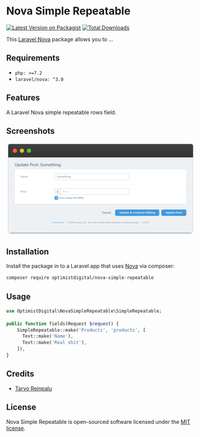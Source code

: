 # Nova Simple Repeatable

[![Latest Version on Packagist](https://img.shields.io/packagist/v/optimistdigital/nova-simple-repeatable.svg?style=flat-square)](https://packagist.org/packages/optimistdigital/nova-simple-repeatable)
[![Total Downloads](https://img.shields.io/packagist/dt/optimistdigital/nova-simple-repeatable.svg?style=flat-square)](https://packagist.org/packages/optimistdigital/nova-simple-repeatable)

This [Laravel Nova](https://nova.laravel.com/) package allows you to ...

## Requirements

- `php: >=7.2`
- `laravel/nova: ^3.0`

## Features

A Laravel Nova simple repeatable rows field.

## Screenshots

![Form page](./docs/form.png)

## Installation

Install the package in to a Laravel app that uses [Nova](https://nova.laravel.com) via composer:

```bash
composer require optimistdigital/nova-simple-repeatable
```

## Usage

```php
use OptimistDigital\NovaSimpleRepeatable\SimpleRepeatable;

public function fields(Request $request) {
    SimpleRepeatable::make('Products', 'products', [
      Text::make('Name'),
      Text::make('Real shit'),
    ]),
}
```

## Credits

- [Tarvo Reinpalu](https://github.com/tarpsvo)

## License

Nova Simple Repeatable is open-sourced software licensed under the [MIT license](LICENSE.md).
